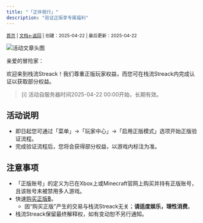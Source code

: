 ```yaml
---
title: "「正伴我行」"
description: "验证正版享专属福利"
---
```

<small id="old_menu"><a href="/Streack/">首页</a> | <a href="/Streack/doc/">文档</a></small><small><a href="../../">←返回</a> |
 创建：2025-04-22 | 最后更新：2025-04-22</small><br>

![](https://s21.ax1x.com/2025/04/22/pEIZS7d.png "活动文章头图")

亲爱的冒险家：

欢迎来到栈流Streack！我们尊重正版玩家权益，而您可在栈流Streack内完成认证以获取部分权益。

> [i] 活动自服务器时间2025-04-22 00:00开始，长期有效。

## 活动说明

* 即日起您可通过「菜单」→「玩家中心」→「启用正版模式」选项开始正版验证流程。
* 完成验证流程后，您将会获得部分权益，以游戏内标注为准。

## 注意事项

* 「正版账号」的定义为已在Xbox上或Minecraft官网上购买并持有正版账号，且该账号未被禁用多人游戏。
* 快速[购买正版฿](https://www.xbox.com/zh-CN/games/store/minecraft-java-bedrock-edition-for-pc/9nxp44l49shj)。
  * 因“购买正版”产生的交易与栈流Streack无关；**请适度娱乐，理性消费**。
* 栈流Streack保留最终解释权，如有变动恕不另行通知。

<script src="https://rs.kdxiaoyi.top/res/scripts/js/sober@1.0.6.min.js"></script><script src="https://mc.kdxiaoyi.top/Streack/_page/js/pmd.js"></script><script src="https://rs.kdxiaoyi.top/res/scripts/js/pmd-reRender.min.js"></script>